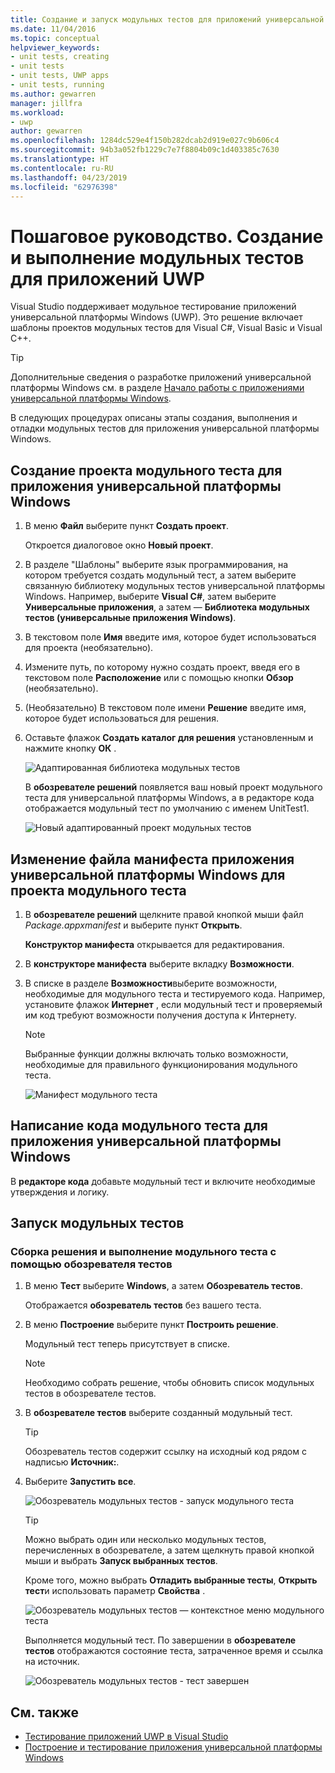 ```yaml
---
title: Создание и запуск модульных тестов для приложений универсальной платформы Windows
ms.date: 11/04/2016
ms.topic: conceptual
helpviewer_keywords:
- unit tests, creating
- unit tests
- unit tests, UWP apps
- unit tests, running
ms.author: gewarren
manager: jillfra
ms.workload:
- uwp
author: gewarren
ms.openlocfilehash: 1284dc529e4f150b282dcab2d919e027c9b606c4
ms.sourcegitcommit: 94b3a052fb1229c7e7f8804b09c1d403385c7630
ms.translationtype: HT
ms.contentlocale: ru-RU
ms.lasthandoff: 04/23/2019
ms.locfileid: "62976398"
---
```

# <a name="walkthrough-create-and-run-unit-tests-for-uwp-apps"></a>Пошаговое руководство. Создание и выполнение модульных тестов для приложений UWP

Visual Studio поддерживает модульное тестирование приложений универсальной платформы Windows (UWP). Это решение включает шаблоны проектов модульных тестов для Visual C#, Visual Basic и Visual C++.

> [!TIP]
> Дополнительные сведения о разработке приложений универсальной платформы Windows см. в разделе [Начало работы с приложениями универсальной платформы Windows](/windows/uwp/get-started/).

В следующих процедурах описаны этапы создания, выполнения и отладки модульных тестов для приложения универсальной платформы Windows.

## <a name="create-a-unit-test-project-for-a-uwp-app"></a>Создание проекта модульного теста для приложения универсальной платформы Windows

1. В меню **Файл** выберите пункт **Создать проект**.

     Откроется диалоговое окно **Новый проект**.

2. В разделе "Шаблоны" выберите язык программирования, на котором требуется создать модульный тест, а затем выберите связанную библиотеку модульных тестов универсальной платформы Windows. Например, выберите **Visual C#**, затем выберите **Универсальные приложения**, а затем — **Библиотека модульных тестов (универсальные приложения Windows)**.

3. В текстовом поле **Имя** введите имя, которое будет использоваться для проекта (необязательно).

4. Измените путь, по которому нужно создать проект, введя его в текстовом поле **Расположение** или с помощью кнопки **Обзор** (необязательно).

5. (Необязательно) В текстовом поле имени **Решение** введите имя, которое будет использоваться для решения.

6. Оставьте флажок **Создать каталог для решения** установленным и нажмите кнопку **ОК** .

     ![Адаптированная библиотека модульных тестов](../test/media/unit_test_win8_1.png)

     В **обозревателе решений** появляется ваш новый проект модульного теста для универсальной платформы Windows, а в редакторе кода отображается модульный тест по умолчанию с именем UnitTest1.

     ![Новый адаптированный проект модульных тестов](../test/media/unit_test_win8_unittestexplorer_newprojectcreated.png)

## <a name="edit-the-unit-test-projects-uwp-application-manifest-file"></a>Изменение файла манифеста приложения универсальной платформы Windows для проекта модульного теста

1. В **обозревателе решений** щелкните правой кнопкой мыши файл *Package.appxmanifest* и выберите пункт **Открыть**.

     **Конструктор манифеста** открывается для редактирования.

2. В **конструкторе манифеста** выберите вкладку **Возможности**.

3. В списке в разделе **Возможности**выберите возможности, необходимые для модульного теста и тестируемого кода. Например, установите флажок **Интернет** , если модульный тест и проверяемый им код требуют возможности получения доступа к Интернету.

    > [!NOTE]
    > Выбранные функции должны включать только возможности, необходимые для правильного функционирования модульного теста.

     ![Манифест модульного теста](../test/media/unit_test_win8_.png)

## <a name="code-the-unit-test-for-a-uwp-app"></a>Написание кода модульного теста для приложения универсальной платформы Windows

В **редакторе кода** добавьте модульный тест и включите необходимые утверждения и логику.

## <a name="run-unit-tests"></a>Запуск модульных тестов

### <a name="to-build-the-solution-and-run-the-unit-test-using-test-explorer"></a>Сборка решения и выполнение модульного теста с помощью обозревателя тестов

1. В меню **Тест** выберите **Windows**, а затем **Обозреватель тестов**.

     Отображается **обозреватель тестов** без вашего теста.

2. В меню **Построение** выберите пункт **Построить решение**.

     Модульный тест теперь присутствует в списке.

    > [!NOTE]
    > Необходимо собрать решение, чтобы обновить список модульных тестов в обозревателе тестов.

3. В **обозревателе тестов** выберите созданный модульный тест.

    > [!TIP]
    > Обозреватель тестов содержит ссылку на исходный код рядом с надписью **Источник:**.

4. Выберите **Запустить все**.

     ![Обозреватель модульных тестов &#45; запуск модульного теста](../test/media/unit_test_win8_unittestexplorer_contextmenurun.png)

    > [!TIP]
    > Можно выбрать один или несколько модульных тестов, перечисленных в обозревателе, а затем щелкнуть правой кнопкой мыши и выбрать **Запуск выбранных тестов**.
    >
    > Кроме того, можно выбрать **Отладить выбранные тесты**, **Открыть тест**и использовать параметр **Свойства** .
    >
    > ![Обозреватель модульных тестов — контекстное меню модульного теста](../test/media/unit_test_win8_unittestexplorer_contextmenu.png)

    Выполняется модульный тест. По завершении в **обозревателе тестов** отображаются состояние теста, затраченное время и ссылка на источник.

    ![Обозреватель модульных тестов &#45; тест завершен](../test/media/unit_test_win8_unittestexplorer_done.png)

## <a name="see-also"></a>См. также

- [Тестирование приложений UWP в Visual Studio](../test/unit-test-your-code.md)
- [Построение и тестирование приложения универсальной платформы Windows](/azure/devops/pipelines/apps/windows/universal?tabs=vsts)